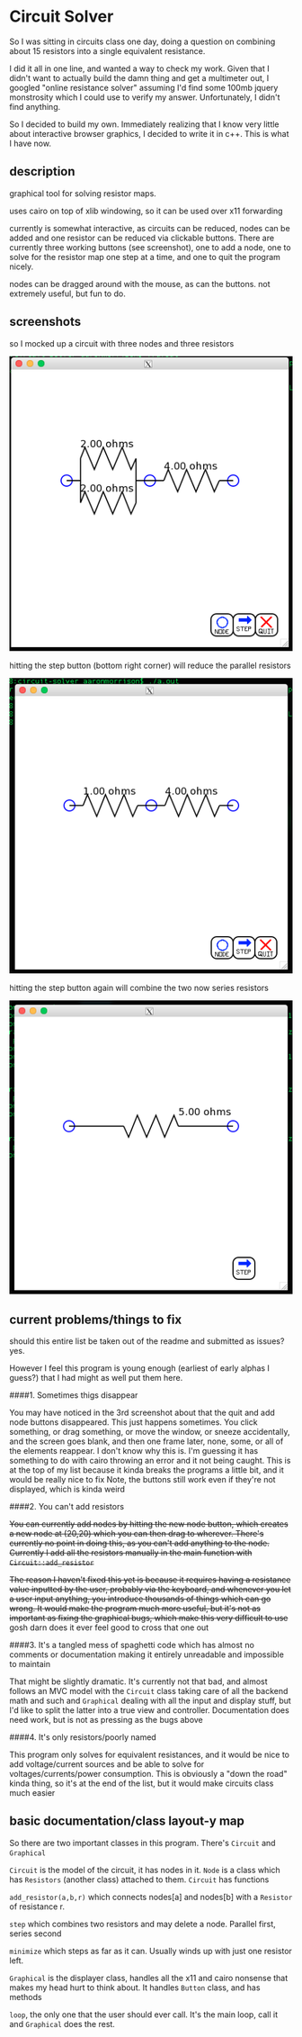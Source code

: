 Circuit Solver
==============

So I was sitting in circuits class one day, doing a question on combining about 15 resistors into a single equivalent resistance.

I did it all in one line, and wanted a way to check my work. Given that I didn't want to actually build the damn thing and get a multimeter out, I googled "online resistance solver" assuming I'd find some 100mb jquery monstrosity which I could use to verify my answer. Unfortunately, I didn't find anything.

So I decided to build my own. Immediately realizing that I know very little about interactive browser graphics, I decided to write it in c++. This is what I have now.

description
-----------
graphical tool for solving resistor maps.

uses cairo on top of xlib windowing, so it can be used over x11 forwarding

currently is somewhat interactive, as circuits can be reduced, nodes can be added and one resistor can be reduced via clickable buttons. There are currently three working buttons (see screenshot), one to add a node, one to solve for the resistor map one step at a time, and one to quit the program nicely.

nodes can be dragged around with the mouse, as can the buttons. not extremely useful, but fun to do.

screenshots
-----------
so I mocked up a circuit with three nodes and three resistors

![alt text](./screenshots/oct_14_2016/step_demo_1.png "step demo 1")

hitting the step button (bottom right corner) will reduce the parallel resistors

![alt text](./screenshots/oct_14_2016/step_demo_2.png "step demo 2")

hitting the step button again will combine the two now series resistors

![alt text](./screenshots/oct_14_2016/step_demo_3.png "step demo 3")


current problems/things to fix
------------------------------

should this entire list be taken out of the readme and submitted as issues? yes.

However I feel this program is young enough (earliest of early alphas I guess?) that I had might as well put them here.

####1. Sometimes thigs disappear

   You may have noticed in the 3rd screenshot about that the quit and add node buttons disappeared. This just happens sometimes. You click something, or drag something, or move the window, or sneeze accidentally, and the screen goes blank, and then one frame later, none, some, or all of the elements reappear.
  I don't know why this is. I'm guessing it has something to do with cairo throwing an error and it not being caught. This is at the top of my list because it kinda breaks the programs a little bit, and it would be really nice to fix
  Note, the buttons still work even if they're not displayed, which is kinda weird

####2. You can't add resistors

  ~~You can currently add nodes by hitting the new node button, which creates a new node at (20,20) which you can then drag to wherever. There's currently no point in doing this, as you can't add anything to the node. Currently I add all the resistors manually in the main function with `Circuit::add_resistor`~~

  ~~The reason I haven't fixed this yet is because it requires having a resistance value inputted by the user, probably via the keyboard, and whenever you let a user input anything, you introduce thousands of things which can go wrong. It would make the program much more useful, but it's not as important as fixing the graphical bugs, which make this very difficult to use~~ gosh darn does it ever feel good to cross that one out

####3. It's a tangled mess of spaghetti code which has almost no comments or documentation making it entirely unreadable and impossible to maintain

   That might be slightly dramatic. It's currently not that bad, and almost follows an MVC model with the `Circuit` class taking care of all the backend math and such and `Graphical` dealing with all the input and display stuff, but I'd like to split the latter into a true view and controller. Documentation does need work, but is not as pressing as the bugs above

####4. It's only resistors/poorly named

   This program only solves for equivalent resistances, and it would be nice to add voltage/current sources and be able to solve for voltages/currents/power consumption. This is obviously a "down the road" kinda thing, so it's at the end of the list, but it would make circuits class much easier


basic documentation/class layout-y map
--------------------------------------

So there are two important classes in this program. There's `Circuit` and `Graphical`

`Circuit` is the model of the circuit, it has nodes in it. `Node` is a class which has `Resistors` (another class) attached to them. `Circuit` has functions 

   `add_resistor(a,b,r)` which connects nodes[a] and nodes[b] with a `Resistor` of resistance r.

   `step` which combines two resistors and may delete a node. Parallel first, series second

   `minimize` which steps as far as it can. Usually winds up with just one resistor left.

`Graphical` is the displayer class, handles all the x11 and cairo nonsense that makes my head hurt to think about. It handles `Button` class, and has methods

  `loop`, the only one that the user should ever call. It's the main loop, call it and `Graphical` does the rest.

